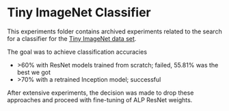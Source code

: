 # Tiny ImageNet Classifier

This experiments folder contains archived experiments related to the search for a classifier for the [Tiny ImageNet data set](https://tiny-imagenet.herokuapp.com/).

The goal was to achieve classification accuracies 
* \>60% with ResNet models trained from scratch; failed, 55.81% was the best we got
* \>70% with a retrained Inception model; successful

After extensive experiments, the decision was made to drop these approaches and proceed with fine-tuning of ALP ResNet weights.
